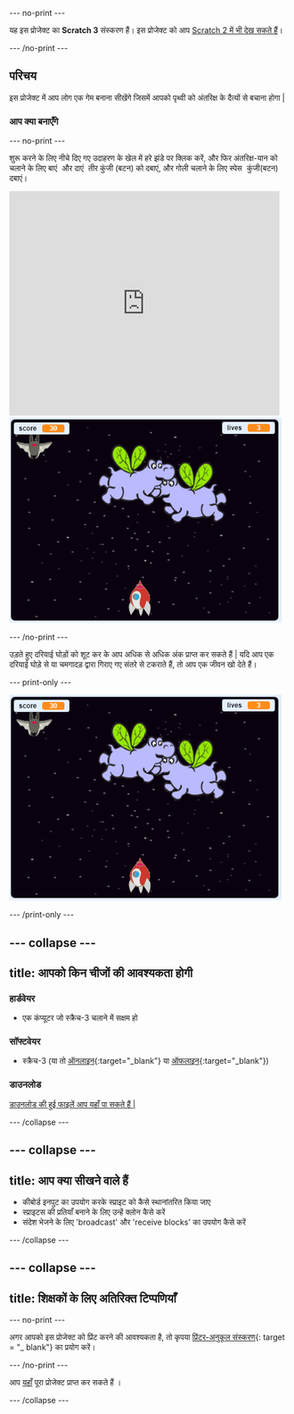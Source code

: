 \--- no-print \---

यह इस प्रोजेक्ट का **Scratch 3** संस्करण हैं। इस प्रोजेक्ट को आप [Scratch 2 में भी देख सकते हैं](https://projects.raspberrypi.org/en/projects/clone-wars-scratch2)।

\--- /no-print \---

## परिचय

इस प्रोजेक्ट में आप लोग एक गेम बनाना सीखेंगे जिसमें आपको पृथ्वी को अंतरिक्ष के दैत्यों से बचाना होगा |

### आप क्या बनाएँगे

\--- no-print \---

शुरू करने के लिए नीचे दिए गए उदाहरण के खेल में हरे झंडे पर क्लिक करें, और फिर अंतरिक्ष-यान को चलाने के लिए <kbd> बाएं </kbd> और <kbd> दाएं </kbd> तीर कुंजी (बटन) को दबाएं, और गोली चलाने के लिए <kbd> स्पेस </kbd> कुंजी(बटन) दबाएं।

<div class="scratch-preview">
  <iframe allowtransparency="true" width="485" height="402" src="https://scratch.mit.edu/projects/embed/276887163/?autostart=false" frameborder="0" scrolling="no"></iframe>
  <img src="images/showcase.png">
</div>

\--- /no-print \---

उड़ते हुए दरियाई घोड़ों को शूट कर के आप अधिक से अधिक अंक प्राप्त कर सकते हैं | यदि आप एक दरियाई घोड़े से या चमगादड़ द्वारा गिराए गए संतरे से टकराते हैं, तो आप एक जीवन खो देते हैं।

\--- print-only \---

![विवरण](images/showcase.png)

\--- /print-only \---

## \--- collapse \---

## title: आपको किन चीजों की आवश्यकता होगी

### हार्डवेयर

+ एक कंप्यूटर जो स्क्रैच-3 चलाने में सक्षम हो

### सॉफ्टवेयर

+ स्क्रैच-3 (या तो [ऑनलाइन](https://rpf.io/scratchon){:target="_blank"} या [ऑफलाइन](https://rpf.io/scratchoff){:target="_blank"})

### डाउनलोड

[डाउनलोड की हुई फाइलें आप यहाँ पा सकते हैं |](https://rpf.io/p/en/clone-wars-go)

\--- /collapse \---

## \--- collapse \---

## title: आप क्या सीखने वाले हैं

+ कीबोर्ड इनपुट का उपयोग करके स्प्राइट को कैसे स्थानांतरित किया जाए
+ स्प्राइटस की प्रतियाँ बनाने के लिए उन्हें क्लोन कैसे करें
+ संदेश भेजने के लिए 'broadcast' और 'receive blocks' का उपयोग कैसे करें

\--- /collapse \---

## \--- collapse \---

## title: शिक्षकों के लिए अतिरिक्त टिप्पणियाँ

\--- no-print \---

अगर आपको इस प्रोजेक्ट को प्रिंट करने की आवश्यकता है, तो कृपया [प्रिंटर-अनुकूल संस्करण](https://projects.raspberrypi.org/en/projects/clone-wars/print){: target = "_ blank"} का प्रयोग करें।

\--- /no-print \---

आप [यहाँ](https://rpf.io/p/hi-IN/clone-wars-get) पूरा प्रोजेक्ट प्राप्त कर सकते हैं ।

\--- /collapse \---
